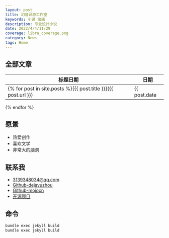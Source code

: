 ```yaml
---
layout: post
title: 幻音异游工作室
keywords: 小说 绘画
description: 专业设计小说
date: 2022/4/4/11/29
coverage: libra_coverage.png
category: News
tags: Home
---
```


## 全部文章

标题日期|日期
---|---
{% for post in site.posts %}[{{ post.title }}]({{ post.url }}) | {{ post.date | date:"%Y-%m-%d" }}
{% endfor %}


## 愿景
- 热爱创作
- 喜欢文学
- 非常大的脑洞

## 联系我

- [3139348034@qq.com](3139348034@qq.com)
- [Github-dejavuzhou](https://github.com/dejavuzhou)
- [Github-mojocn](https://github.com/mojocn)
- [开源项目](http://captcha.mojotv.cn)

## 命令
```bash
bundle exec jekyll build
bundle exec jekyll build


```
